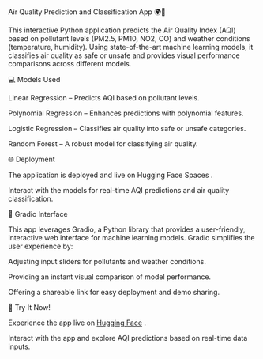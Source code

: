 Air Quality Prediction and Classification App 🌍💨

This interactive Python application predicts the Air Quality Index (AQI) based on pollutant levels (PM2.5, PM10, NO2, CO) and weather conditions (temperature, humidity). Using state-of-the-art machine learning models, it classifies air quality as safe or unsafe and provides visual performance comparisons across different models.

💻 Models Used

Linear Regression – Predicts AQI based on pollutant levels.

Polynomial Regression – Enhances predictions with polynomial features.

Logistic Regression – Classifies air quality into safe or unsafe categories.

Random Forest – A robust model for classifying air quality.

🌐 Deployment

The application is deployed and live on Hugging Face Spaces
.

Interact with the models for real-time AQI predictions and air quality classification.

🔧 Gradio Interface

This app leverages Gradio, a Python library that provides a user-friendly, interactive web interface for machine learning models. Gradio simplifies the user experience by:

Adjusting input sliders for pollutants and weather conditions.

Providing an instant visual comparison of model performance.

Offering a shareable link for easy deployment and demo sharing.

🚀 Try It Now!

Experience the app live on [Hugging Face](https://huggingface.co/spaces/fayazam33/Air_Quality_Predictor_App_by_fayaz)
.

Interact with the app and explore AQI predictions based on real-time data inputs.
